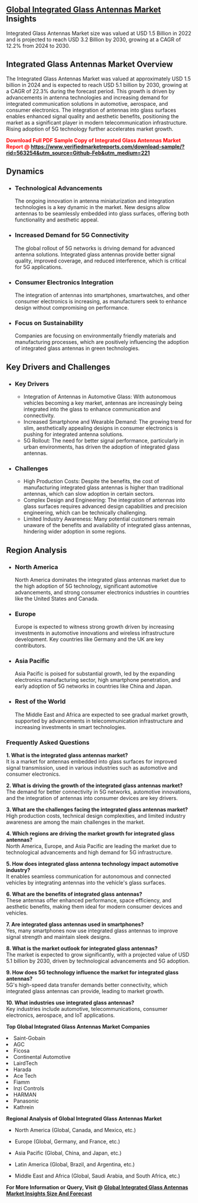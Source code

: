 <h2><a href="https://www.verifiedmarketreports.com/download-sample/?rid=563254&amp;utm_source=Github&amp;utm_medium=221" target="_blank">Global Integrated Glass Antennas Market</a> Insights</h2><p>Integrated Glass Antennas Market size was valued at USD 1.5 Billion in 2022 and is projected to reach USD 3.2 Billion by 2030, growing at a CAGR of 12.2% from 2024 to 2030.</p><p> <h2>Integrated Glass Antennas Market Overview</h2> <p>The Integrated Glass Antennas Market was valued at approximately USD 1.5 billion in 2024 and is expected to reach USD 5.1 billion by 2030, growing at a CAGR of 22.3% during the forecast period. This growth is driven by advancements in antenna technologies and increasing demand for integrated communication solutions in automotive, aerospace, and consumer electronics. The integration of antennas into glass surfaces enables enhanced signal quality and aesthetic benefits, positioning the market as a significant player in modern telecommunication infrastructure. Rising adoption of 5G technology further accelerates market growth.</p> <p><strong><p><span class=""><span style="color: #ff0000;"><strong>Download Full PDF Sample Copy of Integrated Glass Antennas Market Report</strong> @ </span><a href="https://www.verifiedmarketreports.com/download-sample/?rid=563254&amp;utm_source=Github-Feb&amp;utm_medium=221" target="_blank">https://www.verifiedmarketreports.com/download-sample/?rid=563254&amp;utm_source=Github-Feb&amp;utm_medium=221</a></span></p></strong></p> <h2>Dynamics</h2> <ul> <li><h3>Technological Advancements</h3> The ongoing innovation in antenna miniaturization and integration technologies is a key dynamic in the market. New designs allow antennas to be seamlessly embedded into glass surfaces, offering both functionality and aesthetic appeal.</li> <li><h3>Increased Demand for 5G Connectivity</h3> The global rollout of 5G networks is driving demand for advanced antenna solutions. Integrated glass antennas provide better signal quality, improved coverage, and reduced interference, which is critical for 5G applications.</li> <li><h3>Consumer Electronics Integration</h3> The integration of antennas into smartphones, smartwatches, and other consumer electronics is increasing, as manufacturers seek to enhance design without compromising on performance.</li> <li><h3>Focus on Sustainability</h3> Companies are focusing on environmentally friendly materials and manufacturing processes, which are positively influencing the adoption of integrated glass antennas in green technologies.</li> </ul> <h2>Key Drivers and Challenges</h2> <ul> <li><h3>Key Drivers</h3> <ul> <li>Integration of Antennas in Automotive Glass: With autonomous vehicles becoming a key market, antennas are increasingly being integrated into the glass to enhance communication and connectivity.</li> <li>Increased Smartphone and Wearable Demand: The growing trend for slim, aesthetically appealing designs in consumer electronics is pushing for integrated antenna solutions.</li> <li>5G Rollout: The need for better signal performance, particularly in urban environments, has driven the adoption of integrated glass antennas.</li> </ul> </li> <li><h3>Challenges</h3> <ul> <li>High Production Costs: Despite the benefits, the cost of manufacturing integrated glass antennas is higher than traditional antennas, which can slow adoption in certain sectors.</li> <li>Complex Design and Engineering: The integration of antennas into glass surfaces requires advanced design capabilities and precision engineering, which can be technically challenging.</li> <li>Limited Industry Awareness: Many potential customers remain unaware of the benefits and availability of integrated glass antennas, hindering wider adoption in some regions.</li> </ul> </li> </ul> <h2>Region Analysis</h2> <ul> <li><h3>North America</h3> North America dominates the integrated glass antennas market due to the high adoption of 5G technology, significant automotive advancements, and strong consumer electronics industries in countries like the United States and Canada.</li> <li><h3>Europe</h3> Europe is expected to witness strong growth driven by increasing investments in automotive innovations and wireless infrastructure development. Key countries like Germany and the UK are key contributors.</li> <li><h3>Asia Pacific</h3> Asia Pacific is poised for substantial growth, led by the expanding electronics manufacturing sector, high smartphone penetration, and early adoption of 5G networks in countries like China and Japan.</li> <li><h3>Rest of the World</h3> The Middle East and Africa are expected to see gradual market growth, supported by advancements in telecommunication infrastructure and increasing investments in smart technologies.</li> </ul> <h3>Frequently Asked Questions</h3> <p><strong>1. What is the integrated glass antennas market?</strong><br/>It is a market for antennas embedded into glass surfaces for improved signal transmission, used in various industries such as automotive and consumer electronics.</p> <p><strong>2. What is driving the growth of the integrated glass antennas market?</strong><br/>The demand for better connectivity in 5G networks, automotive innovations, and the integration of antennas into consumer devices are key drivers.</p> <p><strong>3. What are the challenges facing the integrated glass antennas market?</strong><br/>High production costs, technical design complexities, and limited industry awareness are among the main challenges in the market.</p> <p><strong>4. Which regions are driving the market growth for integrated glass antennas?</strong><br/>North America, Europe, and Asia Pacific are leading the market due to technological advancements and high demand for 5G infrastructure.</p> <p><strong>5. How does integrated glass antenna technology impact automotive industry?</strong><br/>It enables seamless communication for autonomous and connected vehicles by integrating antennas into the vehicle's glass surfaces.</p> <p><strong>6. What are the benefits of integrated glass antennas?</strong><br/>These antennas offer enhanced performance, space efficiency, and aesthetic benefits, making them ideal for modern consumer devices and vehicles.</p> <p><strong>7. Are integrated glass antennas used in smartphones?</strong><br/>Yes, many smartphones now use integrated glass antennas to improve signal strength and maintain sleek designs.</p> <p><strong>8. What is the market outlook for integrated glass antennas?</strong><br/>The market is expected to grow significantly, with a projected value of USD 5.1 billion by 2030, driven by technological advancements and 5G adoption.</p> <p><strong>9. How does 5G technology influence the market for integrated glass antennas?</strong><br/>5G's high-speed data transfer demands better connectivity, which integrated glass antennas can provide, leading to market growth.</p> <p><strong>10. What industries use integrated glass antennas?</strong><br/>Key industries include automotive, telecommunications, consumer electronics, aerospace, and IoT applications.</p> </p><p><strong>Top Global Integrated Glass Antennas Market Companies</strong></p><div data-test-id=""><p><li>Saint-Gobain</li><li> AGC</li><li> Ficosa</li><li> Continental Automotive</li><li> LairdTech</li><li> Harada</li><li> Ace Tech</li><li> Fiamm</li><li> Inzi Controls</li><li> HARMAN</li><li> Panasonic</li><li> Kathrein</li></p><div><strong>Regional Analysis of&nbsp;Global Integrated Glass Antennas Market</strong></div><ul><li dir="ltr"><p dir="ltr">North America&nbsp;(Global, Canada, and Mexico, etc.)</p></li><li dir="ltr"><p dir="ltr">Europe (Global, Germany, and France, etc.)</p></li><li dir="ltr"><p dir="ltr">Asia Pacific&nbsp;(Global, China, and Japan, etc.)</p></li><li dir="ltr"><p dir="ltr">Latin America&nbsp;(Global, Brazil, and Argentina, etc.)</p></li><li dir="ltr">Middle East and Africa&nbsp;(Global, Saudi Arabia, and South Africa, etc.)</li></ul><p><strong>For More Information or Query, Visit @&nbsp;</strong><strong><a href="https://www.verifiedmarketreports.com/product/integrated-glass-antennas-market-size-and-forecast/?utm_source=Github&amp;utm_medium=221" target="_blank">Global Integrated Glass Antennas Market Insights Size And Forecast</a></strong></p></div>
